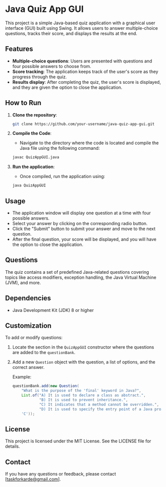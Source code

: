 # Java Quiz App GUI

This project is a simple Java-based quiz application with a graphical user interface (GUI) built using Swing. It allows users to answer multiple-choice questions, tracks their score, and displays the results at the end.

## Features

- **Multiple-choice questions**: Users are presented with questions and four possible answers to choose from.
- **Score tracking**: The application keeps track of the user's score as they progress through the quiz.
- **Results display**: After completing the quiz, the user's score is displayed, and they are given the option to close the application.

## How to Run

1. **Clone the repository**:
    ```bash
    git clone https://github.com/your-username/java-quiz-app-gui.git
    ```

2. **Compile the Code**:
    - Navigate to the directory where the code is located and compile the Java file using the following command:
    ```bash
    javac QuizAppGUI.java
    ```

3. **Run the application**:
    - Once compiled, run the application using:
    ```bash
    java QuizAppGUI
    ```

## Usage

- The application window will display one question at a time with four possible answers.
- Select your answer by clicking on the corresponding radio button.
- Click the "Submit" button to submit your answer and move to the next question.
- After the final question, your score will be displayed, and you will have the option to close the application.

## Questions

The quiz contains a set of predefined Java-related questions covering topics like access modifiers, exception handling, the Java Virtual Machine (JVM), and more.

## Dependencies

- Java Development Kit (JDK) 8 or higher

## Customization

To add or modify questions:

1. Locate the section in the `QuizAppGUI` constructor where the questions are added to the `questionBank`.
2. Add a new `Question` object with the question, a list of options, and the correct answer.

    Example:
    ```java
    questionBank.add(new Question(
        "What is the purpose of the 'final' keyword in Java?",
        List.of("A) It is used to declare a class as abstract.", 
                "B) It is used to prevent inheritance.", 
                "C) It indicates that a method cannot be overridden.", 
                "D) It is used to specify the entry point of a Java program"),
        'C'));
    ```

## License

This project is licensed under the MIT License. See the LICENSE file for details.

## Contact

If you have any questions or feedback, please contact [taskforkarde@gmail.com].
